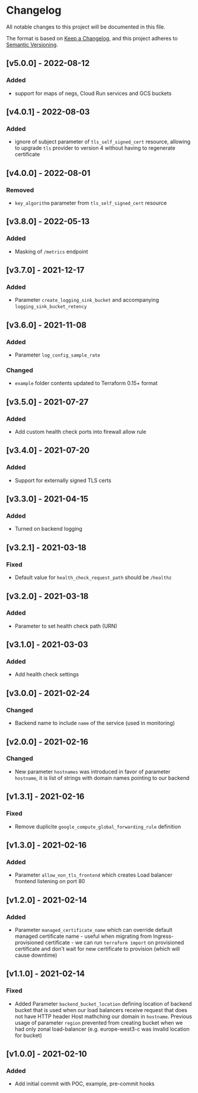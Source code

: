 # Changelog
All notable changes to this project will be documented in this file.

The format is based on [Keep a Changelog](https://keepachangelog.com/en/1.0.0/),
and this project adheres to [Semantic Versioning](https://semver.org/spec/v2.0.0.html).

## [v5.0.0] - 2022-08-12
### Added
- support for maps of negs, Cloud Run services and GCS buckets

## [v4.0.1] - 2022-08-03
### Added
- ignore of subject parameter of `tls_self_signed_cert` resource, allowing to upgrade `tls` provider to version 4 without having to regenerate certificate

## [v4.0.0] - 2022-08-01
### Removed
- `key_algorithm` parameter from `tls_self_signed_cert` resource

## [v3.8.0] - 2022-05-13
### Added
- Masking of `/metrics` endpoint

## [v3.7.0] - 2021-12-17
### Added
- Parameter `create_logging_sink_bucket` and accompanying `logging_sink_bucket_retency`

## [v3.6.0] - 2021-11-08
### Added
- Parameter `log_config_sample_rate`
### Changed
- `example` folder contents updated to Terraform 0.15+ format

## [v3.5.0] - 2021-07-27
### Added
- Add custom health check ports into firewall allow rule

## [v3.4.0] - 2021-07-20
### Added
- Support for externally signed TLS certs

## [v3.3.0] - 2021-04-15
### Added
- Turned on backend logging

## [v3.2.1] - 2021-03-18
### Fixed
- Default value for `health_check_request_path` should be `/healthz`

## [v3.2.0] - 2021-03-18
### Added
- Parameter to set health check path (URN)

## [v3.1.0] - 2021-03-03
### Added
- Add health check settings

## [v3.0.0] - 2021-02-24
### Changed
- Backend name to include `name` of the service (used in monitoring)

## [v2.0.0] - 2021-02-16
### Changed
- New parameter `hostnames` was introduced in favor of parameter `hostname`, it is list of strings with domain names pointing to our backend

## [v1.3.1] - 2021-02-16
### Fixed
- Remove duplicite `google_compute_global_forwarding_rule` definition

## [v1.3.0] - 2021-02-16
### Added
- Parameter `allow_non_tls_frontend` which creates Load balancer frontend listening on port 80

## [v1.2.0] - 2021-02-14
### Added
- Parameter `managed_certificate_name` which can override default managed certificate name - useful when migrating from Ingress-provisioned
certificate - we can run `terraform import` on provisioned certificate and don't wait for new certificate to provision (which will cause downtime)

## [v1.1.0] - 2021-02-14
### Fixed
- Added Parameter `backend_bucket_location` defining location of backend bucket that is used when our load balancers receive request that 
does not have HTTP header Host mathching our domain in `hostname`. Previous usage of parameter `region` prevented from creating bucket when
we had only zonal load-balancer (e.g. europe-west3-c was invalid location for bucket)

## [v1.0.0] - 2021-02-10
### Added
- Add initial commit with POC, example, pre-commit hooks
